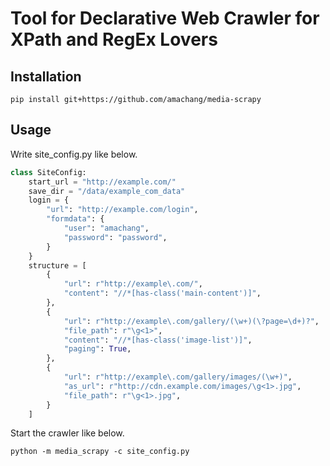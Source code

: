 # Tool for Declarative Web Crawler for XPath and RegEx Lovers

## Installation

```
pip install git+https://github.com/amachang/media-scrapy
```

## Usage

Write site\_config.py like below.

```python
class SiteConfig:
    start_url = "http://example.com/"
    save_dir = "/data/example_com_data"
    login = {
        "url": "http://example.com/login",
        "formdata": {
            "user": "amachang",
            "password": "password",
        }
    }
    structure = [
        {
            "url": r"http://example\.com/",
            "content": "//*[has-class('main-content')]",
        },
        {
            "url": r"http://example\.com/gallery/(\w+)(\?page=\d+)?",
            "file_path": r"\g<1>",
            "content": "//*[has-class('image-list')]",
            "paging": True,
        },
        {
            "url": r"http://example\.com/gallery/images/(\w+)",
            "as_url": r"http://cdn.example.com/images/\g<1>.jpg",
            "file_path": r"\g<1>.jpg",
        }
    ]

```

Start the crawler like below.

```
python -m media_scrapy -c site_config.py
```


